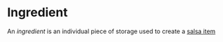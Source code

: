 # Ingredient

An *ingredient* is an individual piece of storage used to create a [salsa item](./salsa_item.md)